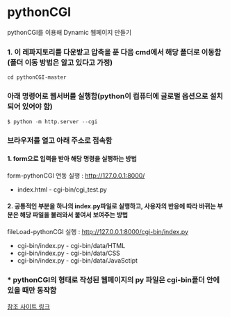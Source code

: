 # pythonCGI

pythonCGI를 이용해 Dynamic 웹페이지 만들기  

### 1. 이 레파지토리를 다운받고 압축을 푼 다음 cmd에서 해당 폴더로 이동함(폴더 이동 방법은 알고 있다고 가정)  
```
cd pythonCGI-master
```

### 아래 명령어로 웹서버를 실행함(python이 컴퓨터에 글로벌 옵션으로 설치되어 있어야 함)  
```python
$ python -m http.server --cgi
```

### 브라우저를 열고 아래 주소로 접속함  
#### 1. form으로 입력을 받아 해당 명령을 실행하는 방법  
form-pythonCGI 연동 실행 : http://127.0.0.1:8000/  
* index.html - cgi-bin/cgi_test.py  

#### 2. 공통적인 부분을 하나의 index.py파일로 실행하고, 사용자의 반응에 따라 바뀌는 부분은 해당 파일을 불러와서 붙여서 보여주는 방법  
fileLoad-pythonCGI 실행 : http://127.0.0.1:8000/cgi-bin/index.py  
* cgi-bin/index.py - cgi-bin/data/HTML  
* cgi-bin/index.py - cgi-bin/data/CSS  
* cgi-bin/index.py - cgi-bin/data/JavaSctipt  

### * pythonCGI의 형태로 작성된 웹페이지의 py 파일은 cgi-bin폴더 안에 있을 때만 동작함  

[참조 사이트 링크](https://dzone.com/articles/python-simple-http-server-with-cgi-scripts-enabled)  
